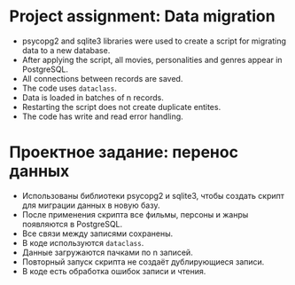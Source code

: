 # Project assignment: Data migration
- psycopg2 and sqlite3 libraries were used to create a script for migrating data to a new database.
- After applying the script, all movies, personalities and genres appear in PostgreSQL.
- All connections between records are saved.
- The code uses `dataclass`.
- Data is loaded in batches of n records.
- Restarting the script does not create duplicate entites.
- The code has write and read error handling.

# Проектное задание: перенос данных
- Использованы библиотеки psycopg2 и sqlite3, чтобы создать скрипт для миграции данных в новую базу.
- После применения скрипта все фильмы, персоны и жанры появляются в PostgreSQL.  
- Все связи между записями сохранены. 
- В коде используются `dataclass`.
- Данные загружаются пачками по n записей.
- Повторный запуск скрипта не создаёт дублирующиеся записи.
- В коде есть обработка ошибок записи и чтения.
